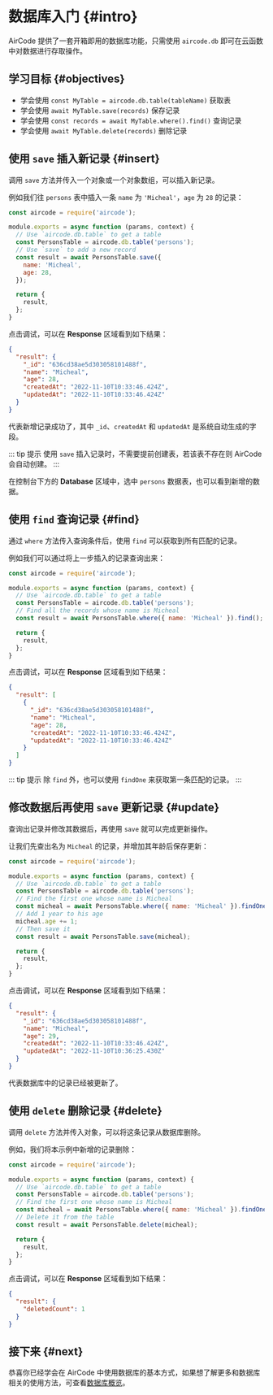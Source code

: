 # 数据库入门 {#intro}

AirCode 提供了一套开箱即用的数据库功能，只需使用 `aircode.db` 即可在云函数中对数据进行存取操作。

## 学习目标 {#objectives}

- 学会使用 `const MyTable = aircode.db.table(tableName)` 获取表
- 学会使用 `await MyTable.save(records)` 保存记录
- 学会使用 `const records = await MyTable.where().find()` 查询记录
- 学会使用 `await MyTable.delete(records)` 删除记录

## 使用 `save` 插入新记录 {#insert}

调用 `save` 方法并传入一个对象或一个对象数组，可以插入新记录。

例如我们往 `persons` 表中插入一条 `name` 为 `'Micheal'`，`age` 为 `28` 的记录：

```js
const aircode = require('aircode');

module.exports = async function (params, context) {
  // Use `aircode.db.table` to get a table
  const PersonsTable = aircode.db.table('persons');
  // Use `save` to add a new record
  const result = await PersonsTable.save({
    name: 'Micheal',
    age: 28,
  });

  return {
    result,
  };
}
```

点击调试，可以在 **Response** 区域看到如下结果：

```json
{
  "result": {
    "_id": "636cd38ae5d303058101488f",
    "name": "Micheal",
    "age": 28,
    "createdAt": "2022-11-10T10:33:46.424Z",
    "updatedAt": "2022-11-10T10:33:46.424Z"
  }
}
```

代表新增记录成功了，其中 `_id`、`createdAt` 和 `updatedAt` 是系统自动生成的字段。

::: tip 提示
使用 `save` 插入记录时，不需要提前创建表，若该表不存在则 AirCode 会自动创建。
:::

在控制台下方的 **Database** 区域中，选中 `persons` 数据表，也可以看到新增的数据。

<ACImage src="/_images/1671508034400.png" mode="light" />
<ACImage src="/_images/1671508051952.png" mode="dark" />

## 使用 `find` 查询记录 {#find}

通过 `where` 方法传入查询条件后，使用 `find` 可以获取到所有匹配的记录。

例如我们可以通过将上一步插入的记录查询出来：

```js
const aircode = require('aircode');

module.exports = async function (params, context) {
  // Use `aircode.db.table` to get a table
  const PersonsTable = aircode.db.table('persons');
  // Find all the records whose name is Micheal
  const result = await PersonsTable.where({ name: 'Micheal' }).find();

  return {
    result,
  };
}
```

点击调试，可以在 **Response** 区域看到如下结果：

```json
{
  "result": [
    {
      "_id": "636cd38ae5d303058101488f",
      "name": "Micheal",
      "age": 28,
      "createdAt": "2022-11-10T10:33:46.424Z",
      "updatedAt": "2022-11-10T10:33:46.424Z"
    }
  ]
}
```

::: tip 提示
除 `find` 外，也可以使用 `findOne` 来获取第一条匹配的记录。
:::

## 修改数据后再使用 `save` 更新记录 {#update}

查询出记录并修改其数据后，再使用 `save` 就可以完成更新操作。

让我们先查出名为 `Micheal` 的记录，并增加其年龄后保存更新：

```js
const aircode = require('aircode');

module.exports = async function (params, context) {
  // Use `aircode.db.table` to get a table
  const PersonsTable = aircode.db.table('persons');
  // Find the first one whose name is Micheal
  const micheal = await PersonsTable.where({ name: 'Micheal' }).findOne();
  // Add 1 year to his age
  micheal.age += 1;
  // Then save it
  const result = await PersonsTable.save(micheal);

  return {
    result,
  };
}
```

点击调试，可以在 **Response** 区域看到如下结果：

```json
{
  "result": {
    "_id": "636cd38ae5d303058101488f",
    "name": "Micheal",
    "age": 29,
    "createdAt": "2022-11-10T10:33:46.424Z",
    "updatedAt": "2022-11-10T10:36:25.430Z"
  }
}
```

代表数据库中的记录已经被更新了。

## 使用 `delete` 删除记录 {#delete}

调用 `delete` 方法并传入对象，可以将这条记录从数据库删除。

例如，我们将本示例中新增的记录删除：

```js
const aircode = require('aircode');

module.exports = async function (params, context) {
  // Use `aircode.db.table` to get a table
  const PersonsTable = aircode.db.table('persons');
  // Find the first one whose name is Micheal
  const micheal = await PersonsTable.where({ name: 'Micheal' }).findOne();
  // Delete it from the table
  const result = await PersonsTable.delete(micheal);

  return {
    result,
  };
}
```

点击调试，可以在 **Response** 区域看到如下结果：

```json
{
  "result": {
    "deletedCount": 1
  }
}
```

## 接下来 {#next}

恭喜你已经学会在 AirCode 中使用数据库的基本方式，如果想了解更多和数据库相关的使用方法，可查看[数据库概览](/guide/database/)。
